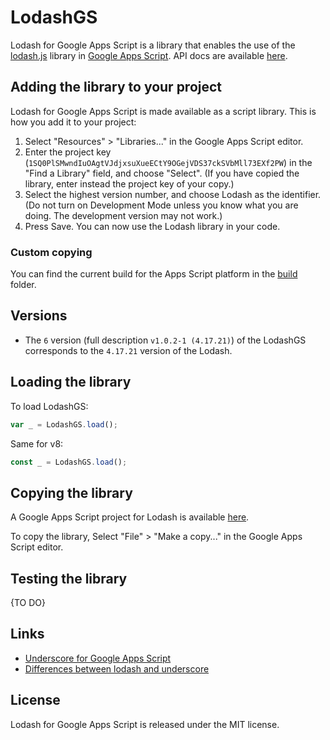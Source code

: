 # LodashGS

Lodash for Google Apps Script is a library that enables the use of the [lodash.js](https://lodash.com) library in [Google Apps Script](https://developers.google.com/apps-script/).
API docs are available [here](https://script.google.com/macros/library/versions/d/1SQ0PlSMwndIuOAgtVJdjxsuXueECtY9OGejVDS37ckSVbMll73EXf2PW).

## Adding the library to your project

Lodash for Google Apps Script is made available as a script library. This is how you add it to your project:

1. Select "Resources" > "Libraries..." in the Google Apps Script editor.
2. Enter the project key (`1SQ0PlSMwndIuOAgtVJdjxsuXueECtY9OGejVDS37ckSVbMll73EXf2PW`) in the "Find a Library" field, and choose "Select". (If you have copied the library, enter instead the project key of your copy.)
3. Select the highest version number, and choose Lodash as the identifier. (Do not turn on Development Mode unless you know what you are doing. The development version may not work.)
4. Press Save. You can now use the Lodash library in your code.

### Custom copying

You can find the current build for the Apps Script platform in the [build](./master/build) folder.

## Versions

- The `6` version (full description `v1.0.2-1 (4.17.21)`) of the LodashGS corresponds to the `4.17.21` version of the Lodash.

## Loading the library

To load LodashGS:

```js
var _ = LodashGS.load();
```

Same for v8:

```js
const _ = LodashGS.load();
```

## Copying the library

A Google Apps Script project for Lodash is available [here](https://script.google.com/d/1SQ0PlSMwndIuOAgtVJdjxsuXueECtY9OGejVDS37ckSVbMll73EXf2PW/edit?usp=sharing).

To copy the library, Select "File" > "Make a copy..." in the Google
Apps Script editor.

## Testing the library

{TO DO}

## Links

- [Underscore for Google Apps Script](https://github.com/simula-innovation/gas-underscore)
- [Differences between lodash and underscore](http://stackoverflow.com/questions/13789618)

## License

Lodash for Google Apps Script is released under the MIT license.
